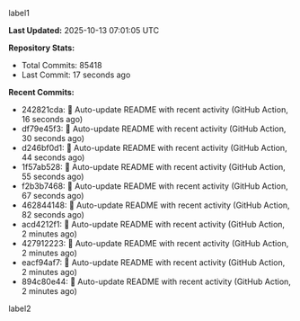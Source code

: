 
label1 
<!-- ACTIVITY_START -->
**Last Updated:** 2025-10-13 07:01:05 UTC

**Repository Stats:**
- Total Commits: 85418
- Last Commit: 17 seconds ago

**Recent Commits:**
- 242821cda: 🤖 Auto-update README with recent activity (GitHub Action, 16 seconds ago)
- df79e45f3: 🤖 Auto-update README with recent activity (GitHub Action, 30 seconds ago)
- d246bf0d1: 🤖 Auto-update README with recent activity (GitHub Action, 44 seconds ago)
- 1f57ab528: 🤖 Auto-update README with recent activity (GitHub Action, 55 seconds ago)
- f2b3b7468: 🤖 Auto-update README with recent activity (GitHub Action, 67 seconds ago)
- 462844148: 🤖 Auto-update README with recent activity (GitHub Action, 82 seconds ago)
- acd4212f1: 🤖 Auto-update README with recent activity (GitHub Action, 2 minutes ago)
- 427912223: 🤖 Auto-update README with recent activity (GitHub Action, 2 minutes ago)
- eacf94af7: 🤖 Auto-update README with recent activity (GitHub Action, 2 minutes ago)
- 894c80e44: 🤖 Auto-update README with recent activity (GitHub Action, 2 minutes ago)
<!-- ACTIVITY_END -->

label2
